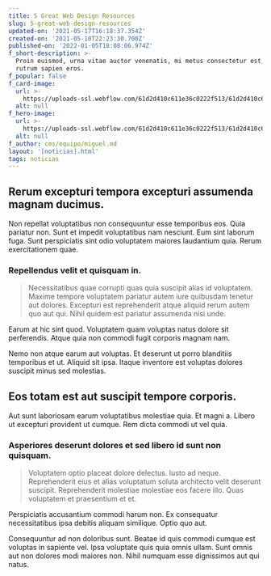 ```yaml
---
title: 5 Great Web Design Resources
slug: 5-great-web-design-resources
updated-on: '2021-05-17T16:18:37.354Z'
created-on: '2021-05-10T22:23:30.700Z'
published-on: '2022-01-05T18:08:06.974Z'
f_short-description: >-
  Proin euismod, urna vitae auctor venenatis, mi metus consectetur est, non
  rutrum sapien eros.
f_popular: false
f_card-image:
  url: >-
    https://uploads-ssl.webflow.com/61d2d410c611e36c0222f513/61d2d410c611e337e622f528_016.jpeg
  alt: null
f_hero-image:
  url: >-
    https://uploads-ssl.webflow.com/61d2d410c611e36c0222f513/61d2d410c611e337e622f528_016.jpeg
  alt: null
f_author: cms/equipo/miguel.md
layout: '[noticias].html'
tags: noticias
---
```


Rerum excepturi tempora excepturi assumenda magnam ducimus.
-----------------------------------------------------------

Non repellat voluptatibus non consequuntur esse temporibus eos. Quia pariatur non. Sunt et impedit voluptatibus nam nesciunt. Eum sint laborum fuga. Sunt perspiciatis sint odio voluptatem maiores laudantium quia. Rerum exercitationem quae.

### Repellendus velit et quisquam in.

> Necessitatibus quae corrupti quas quia suscipit alias id voluptatem. Maxime tempore voluptatem pariatur autem iure quibusdam tenetur aut dolores. Excepturi est reprehenderit atque aliquid rerum autem quo aut qui. Nihil quidem est pariatur assumenda nisi unde.

Earum at hic sint quod. Voluptatem quam voluptas natus dolore sit perferendis. Atque quia non commodi fugit corporis magnam nam.

Nemo non atque earum aut voluptas. Et deserunt ut porro blanditiis temporibus et ut. Aliquid sit ipsa. Itaque inventore est voluptas dolores suscipit minus sed molestias.

Eos totam est aut suscipit tempore corporis.
--------------------------------------------

Aut sunt laboriosam earum voluptatibus molestiae quia. Et magni a. Libero ut excepturi provident ut cumque. Rem dicta commodi ut vel quia.

### Asperiores deserunt dolores et sed libero id sunt non quisquam.

> Voluptatem optio placeat dolore delectus. Iusto ad neque. Reprehenderit eius et alias voluptatum soluta architecto velit deserunt suscipit. Reprehenderit molestiae molestiae eos facere illo. Quas voluptatem et praesentium et et.

Perspiciatis accusantium commodi harum non. Ex consequatur necessitatibus ipsa debitis aliquam similique. Optio quo aut.

Consequuntur ad non doloribus sunt. Beatae id quis commodi cumque est voluptas in sapiente vel. Ipsa voluptate quis quia omnis ullam. Sunt omnis aut non dolores modi maiores non. Nihil numquam esse dignissimos aut qui natus.

‍
